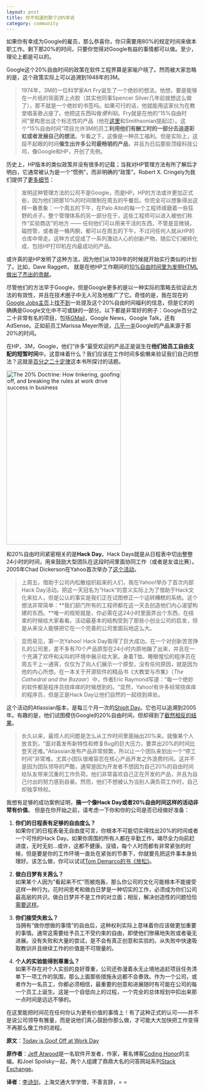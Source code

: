 ```yaml
---
layout: post
title: 你不知道的那个20%学说 
category: community
---
```


如果你有幸成为Google的雇员，那么恭喜你，你只需要用80%的规定时间来做本职工作。剩下那20%的时间，只要你觉得对Google有益的事情都可以做。至少，理论上都是可以的。

Google这个20%自由时间的政策在软件工程界算是家喻户晓了。然而被大家忽略的是，这个政策实际上可以追溯到1948年的3M。

> 1974年，3M的一位科学家Art Fry诞生了一个绝妙的想法。他想，要是能够在一片纸的背面弄上点胶（其实他同事Spencer Silver几年前就想这么做了），那不就是一个绝妙的书签吗。如果可行的话，他就能用这家伙为在教堂唱圣歌占座了。他把这东西叫做*便利贴*。Fry就是在他的“15%自由时间”里构思出这个标志性的产品（他在[这里](http://invention.smithsonian.org/video/vid-popup.aspx?clip=1&id=518)和Smithsonian提起过）。这个“15%自由时间”项目允许3M的员工**利用他们有酬工时的一部分去追逐彩虹或者发展自己的想法**。乍看之下，这像是一种员工福利。但是实际上，这段不起眼的时间**催生出许多公司最畅销的产品**，并且为日后那些顶级科技公司，像Google和HP，开创了先例。

历史上，HP版本的类似政策并没有很多的记载；当我对HP管理方法有所了解后才明白，它通常被认为是一个“惯例”，而非明确的“政策”。Robert X. Cringely为我们提供了[更多细节](http://www.cringely.com/2011/08/19/losing-the-hp-way/)：

> 发明这种管理方法的公司不是Google，而是HP。HP的方法或许更加正式些，因为他们把那10%的时间限制在周五的午餐后。你完全可以想象得出这样一番景象：一个周五的下午，在Palo Alto的每一个工程师琢磨着一些狂野的点子。整个管理体系的另一部分在于，这些工程师可以进入被他们称作“实验商店”的地方 —— 任何他们可以用来干活的东西，不管是显微镜，磁控管，或者是一桶丙酮，都可以在周五的下午，不过问任何人就从HP的仓库中带走。这种方式促成了一系列激动人心的创新产物，随后它们被转化成，包括HP打印机在内最成功的产品。

或许真的是HP发明了这种方法，因为他们从1939年的时候就开始实行类似的计划了。比如，Dave Raggett， 就是在他HP工作期间的[10%自由时间里为发明HTML做出了杰出的贡献](http://en.wikipedia.org/wiki/Dave_Raggett)。

尽管他们的方法早于Google，但是Google更多的是以一种实际的策略去验证此方法的有效性，并且在技术圈子中无人可及地推广了它。奇怪的是，我在现在的[Google Jobs主页](http://www.google.com/about/jobs/lifeatgoogle/)上[找不到](https://www.google.com/search?q=site%3Awww.google.com+%2220-percent+time%22)一处提及这个20%自由时间福利的信息，但是它的的确确是Google文化中不可或缺的一部分。以下都是非常好的例子：Google百分之二十非常有名的项目，包括[GMail](http://paulbuchheit.blogspot.com/2009/01/communicating-with-code.html)，Google News，Google Talk，还有AdSense。正如前员工Marissa Meyer所说，[几乎一半](http://en.wikipedia.org/wiki/Google#Innovation_Time_Off)Google的产品来源于那20%的时间。

在HP，3M，Google，他们“许多”最受欢迎的产品正是诞生在**他们给员工自由支配的短暂时间**中。这意味着什么？我们应该在工作时间多偷懒来验证我们自己的想法？这就是[百分之二十定律](http://www.amazon.com/exec/obidos/ASIN/0062003232/codihorr-20)这本书所探讨的话题。

<a href="http://www.amazon.com/exec/obidos/ASIN/0062003232/codihorr-20">
	<img alt="The 20% Doctrine: How tinkering, goofing off, and breaking the rules at work drive success in business" title="The 20% Doctrine: How tinkering, goofing off, and breaking the rules at work drive success in business" src="http://www.codinghorror.com/.a/6a0120a85dcdae970b017743d719a4970d-800wi" width="300" height="456">
</a>

和20%自由时间紧密相关的是**Hack Day**。Hack Days就是从日程表中切出整整24小时的时间，用来鼓励大型团队在这段时间里面协同工作（或者是友谊比赛）。2005年Chad Dickerson在Yahoo首次举办了[这个活动](http://blog.chaddickerson.com/2012/04/18/the-20-percent-doctrine/)。 

> 上周五，借助于公司内松散组织起来的人们，我在Yahoo!举办了首次内部Hack Day活动。把这一天冠名为“Hack”的意义实际上为了借助于Hack文化来拉人，但是公认的事实是我们正在试图修正一个运转糟糕的系统。这个想法非常简单：**我们部门所有的工程师都在这一天去创造他们内心渴望构建的东西。**唯一的规矩就是，你必需在这24小时里面弄出个东西，在结束的时候给大家看看。活动最基本的结构受到了那些小创业公司的启发，但是从来没人能够把它在一个完善的公司里面玩地这么大。

> 显而易见，第一次Yahoo! Hack Day取得了巨大成功。在一个对创新苦苦挣扎的公司里，差不多有70个产品原型在24小时内原地蹦了出来，并且在一个充满了欢呼和尖叫的环境中展示给大家。身着T恤、睡眼惺忪的程序员在周五干上一通宵，仅仅为了向人们展示一个原型，没有任何原因，就是因为他的内心所想。在一本关于开源软件的精品书《大教堂与市集》（*The Cathedral and the Bazaar*）中，作者Eric Raymond写道：“每一个绝妙的软件都是程序员挠痒痒的时候想到的。“显然，Yahoo!有许多经常挠痒痒的程序员，但是正是Hack Day让他们自然的一起挠到痒处。

这个活动的Atlassian版本，是每三个月一次的[ShipIt Day](http://www.atlassian.com/shipit-day)。它也可以追溯到2005年。有趣的是，他们试图模仿Google的20%自由时间，但却得到了[截然相反的结果](http://blogs.atlassian.com/2009/02/atlassians_20_time_a_year_in_review/)。

> 长久以来，最烦人的问题是怎么从工作时间里面抽出20%来。就像某个人放言到，“面对着发布新特性和修复Bug的巨大压力，要弄出20%的时间比登天还难。”Atlassian发布产品非常频繁，所以让一个团队来划出一个“停工时间”非常难。尤其小团队很难容忍在核心产品开发之外浪费时间。这并不是因为团队领导的严酷，通常是因为开发者不想因为自己20%的自由时间给队友带来沉重的工作负荷。他们非常喜欢自己正在开发的产品，并且为自己付出的努力感到自豪。然而，他们不想被认为当别人满负荷工作时，自己却独享特权。

我想有足够的成功案例证明，**搞一个像Hack Day或者20%自由时间这样的活动非常有价值**。	但是在你开始之前，请考虑一下你和你的公司是否已经做好准备：

1. **你们的日程表有足够的自由度么？**  
如果你们的日程表毫无自由度可言，你根本不可能切实得找出20%的时间或者一个可怜的Hack Day。如果你周围的所有人都在辛勤工作，竭尽全力向前赶进度，无时无刻...或许，这都不健康。没错，每个人时而都有非常紧张的时候，但是要是你的工作环境一直处在紧张的节奏下，你就要先把这件事本身处理好。该怎么做，你可以试试[Tom Demarco的书《放松》](http://www.amazon.com/exec/obidos/ASIN/0767907698/codihorr-20)。

2. **做白日梦有关茜么？**  
如果某个人因为“看起来不忙”而被炮轰，那么你公司的文化可能根本不能接受这样一种行为。花时间思考和做白日梦是一种切实的工作，必须成为你们公司最高层的共识。做白日梦并不是工作的对立面；相反，解决创造性的问题恰恰[需要这样](http://www.sciencedaily.com/releases/2009/05/090511180702.htm)。

3. **你们接受失败么？**  
当拥有“做你想做的事情”的自由后，这种权利实际上意味着你应该做更加重要的事情。通常这需要给予员工不受约束的自由，即使他们惨痛地失败或者毫无进展。没有失败和大量的尝试，是不会有真正创意和实验的。从失败中快速吸取教训并且继续工作的价值是不可限量的。

4. **个人的实验能得到尊重么？**  
如果不存在对个人实验的良好尊重，公司还弥漫着永无止境地追赶项目任务清单下一项工作的氛围，那么上面那些措施永远都不会奏效。作为一个公司，或者作为一名员工，你都必须相信，最重要的创意和进展随时有可能在公司的每一个员工上诞生。这是一个自低向上的过程，一个完全的总体规划中扣出来那一点时间是远远不够的。

在这里能把时间花在任何你认为更有价值的事情上！有了这种正式的认可——并不是说公司领导有雅量，而是说他们真心鼓励你那么做，才可能大大加快把工作变得不再那么像工作的进程。

**原文**：[Today is Goof Off at Work Day](http://www.codinghorror.com/blog/2012/08/today-is-goof-off-at-work-day.html)

**原作者**：[Jeff Atwood](http://en.wikipedia.org/wiki/Jeff_Atwood)是一名软件开发者，作家，著名博客[Coding Honor](http://www.codinghorror.com/blog/)的主编。和Joel Spolsky一起，两个人组建了鼎鼎大名的问答网站系列[Stack Exchange](http://stackexchange.com/)。

**译者**：[李诗剑](http://www.lishijian.com)，上海交通大学学僧，不善言辞，= =